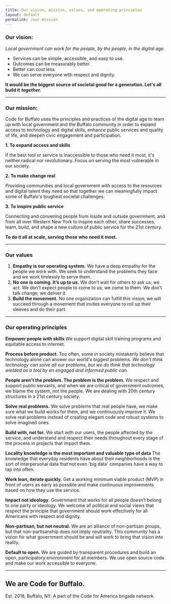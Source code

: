 ```yaml
---
title: Our vision, mission, values, and operating principles
layout: default
permalink: /our-mission
---
```



### Our vision:

*Local government can work for the people, by the people, in the digital age.*

* Services can be simple, accessible, and easy to use.
* Outcomes can be measurably better.
* Better can cost less.
* We can serve everyone with respect and dignity.

**It would be the biggest source of societal good for a generation. Let's all build it** ***together.***

---
### Our mission:

Code for Buffalo uses the principles and practices of the digital age to team up with local government and the Buffalo community in order to expand access to technology and digital skills, enhance public services and quality of life, and deepen civic engagement and participation.

**1. To expand access and skills**

  If the best tool or service is inaccessible to those who need it most, it's neither radical nor revolutionary. Focus on serving the most vulnerable in our society.

**2. To make change real**

  Providing communities and local government with access to the resources and digital talent they need so that together we can meaningfully impact some of Buffalo's toughest societal challenges.

**3. To inspire public service**

  Connecting and convening people from inside and outside government, and from all over Western New York to inspire each other, share successes, learn, build, and shape a new culture of public service for the 21st century.

**To do it all at scale, serving those who need it most.**

---

### Our values

1. **Empathy is our operating system.** We have a deep empathy for the people we work with. We seek to understand the problems they face and we work tirelessly to serve them.
2. **No one is coming. It’s up to us.** We don’t wait for others to ask us; we act. We don't expect people to come to us; we come to them. We don’t talk change; we deliver it.
3. **Build the movement.** No one organization can fulfill this vision; we will succeed through a movement that invites everyone to roll up their sleeves and do their part.

---

### Our operating principles

**Empower people with skills** We support digital skill training programs and equitable access to internet.

**Process before product.**&nbsp;Too often, some in society mistakenly believe that technology alone can answer our world's biggest problems. *We don't think technology can solve all our problems, but we do think that technology wielded as a tool by an engaged and informed public can.*

**People aren't the problem. The problem is the problem.** We respect and support public servants, and when we are critical of government outcomes, we blame the system, not the people. We are dealing with 20th century structures in a 21st century society.

**Solve real problems.** We solve problems that real people have, we make sure what we build works for them, and we continuously improve it. We solve real problems instead of creating elegant code and robust systems to solve imagined ones.

**Build with, not for.** We start with our users, the people affected by the service, and understand and respect their needs throughout every stage of the process in projects that impact them.

**Locality knowledge is the most important and valuable type of data** The knowledge that everyday residents have about their neighborhoods is the sort of interpersonal data that not even 'big data' companies have a way to tap into often.

**Work lean, iterate quickly.** Get a working minimum viable product (MVP) in front of users as early as possible and make continuous improvements based on how they use the service.

**Impact not ideology.** Government that works for all people doesn’t belong to one party or ideology. We welcome all political and social views that respect the principle that government should work effectively for all Americans with respect and dignity.

**Non-partisan, but not neutral.** We are an alliance of non-partisan groups, but that non-partisanship does not imply neutrality. This community has a vision for what government should be and will work to bring that vision into reality.

**Default to open.** We are guided by transparent procedures and build an open, participatory environment for all members. We use open source code and make our work accessible to everyone.

---

## We are Code for Buffalo.

Est. 2018, Buffalo, NY. A part of the Code for America brigade network.
